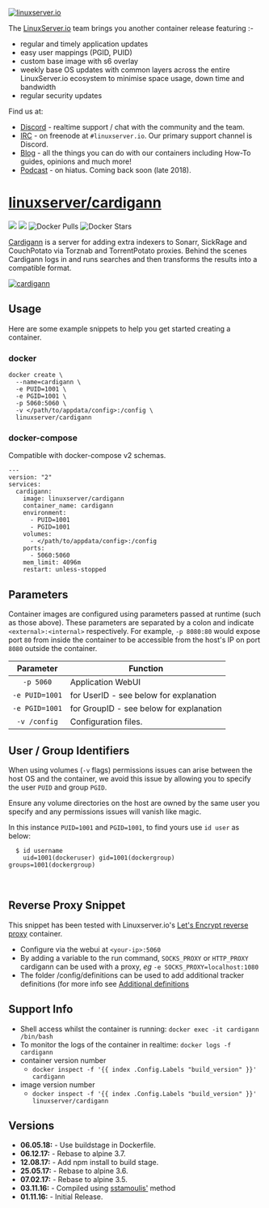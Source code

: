 <a href="https://linuxserver.io" rel="linuxserver.io">![linuxserver.io](https://raw.githubusercontent.com/linuxserver/docker-templates/master/linuxserver.io/img/linuxserver_medium.png)</a>

The [LinuxServer.io](https://linuxserver.io) team brings you another container release featuring :-

 * regular and timely application updates
 * easy user mappings (PGID, PUID)
 * custom base image with s6 overlay
 * weekly base OS updates with common layers across the entire LinuxServer.io ecosystem to minimise space usage, down time and bandwidth
 * regular security updates

Find us at:
* [Discord](https://discord.gg/YWrKVTn) - realtime support / chat with the community and the team.
* [IRC](https://irc.linuxserver.io) - on freenode at `#linuxserver.io`. Our primary support channel is Discord.
* [Blog](https://blog.linuxserver.io) - all the things you can do with our containers including How-To guides, opinions and much more!
* [Podcast](https://podcast.linuxserver.io) - on hiatus. Coming back soon (late 2018).

# [linuxserver/cardigann](https://github.com/linuxserver/docker-cardigann)
[![](https://images.microbadger.com/badges/version/linuxserver/cardigann.svg)](https://microbadger.com/images/linuxservercardigann "Get your own version badge on microbadger.com")
[![](https://images.microbadger.com/badges/image/linuxserver/cardigann.svg)](https://microbadger.com/images/linuxserver/cardigann "Get your own version badge on microbadger.com")
![Docker Pulls](https://img.shields.io/docker/pulls/linuxserver/cardigann.svg)
![Docker Stars](https://img.shields.io/docker/stars/linuxserver/cardigann.svg)

[Cardigann](https://github.com/cardigann/cardigann) is a server for adding extra indexers to Sonarr, SickRage and CouchPotato via Torznab and TorrentPotato proxies. Behind the scenes Cardigann logs in and runs searches and then transforms the results into a compatible format. 

<a href="https://github.com/cardigann/cardigann" rel="cardigann">![cardigann](https://raw.githubusercontent.com/linuxserver/docker-templates/master/linuxserver.io/img/cardigann.png)</a>

## Usage

Here are some example snippets to help you get started creating a container.

### docker

```
docker create \
  --name=cardigann \
  -e PUID=1001 \
  -e PGID=1001 \
  -p 5060:5060 \
  -v </path/to/appdata/config>:/config \
  linuxserver/cardigann
```


### docker-compose

Compatible with docker-compose v2 schemas.

```
---
version: "2"
services:
  cardigann:
    image: linuxserver/cardigann
    container_name: cardigann
    environment:
      - PUID=1001
      - PGID=1001
    volumes:
      - </path/to/appdata/config>:/config
    ports:
      - 5060:5060
    mem_limit: 4096m
    restart: unless-stopped
```

## Parameters

Container images are configured using parameters passed at runtime (such as those above). These parameters are separated by a colon and indicate `<external>:<internal>` respectively. For example, `-p 8080:80` would expose port `80` from inside the container to be accessible from the host's IP on port `8080` outside the container.

| Parameter | Function |
| :----: | --- |
| `-p 5060` | Application WebUI |
| `-e PUID=1001` | for UserID - see below for explanation |
| `-e PGID=1001` | for GroupID - see below for explanation |
| `-v /config` | Configuration files. |

## User / Group Identifiers

When using volumes (`-v` flags) permissions issues can arise between the host OS and the container, we avoid this issue by allowing you to specify the user `PUID` and group `PGID`.

Ensure any volume directories on the host are owned by the same user you specify and any permissions issues will vanish like magic.

In this instance `PUID=1001` and `PGID=1001`, to find yours use `id user` as below:

```
  $ id username
    uid=1001(dockeruser) gid=1001(dockergroup) groups=1001(dockergroup)
```

&nbsp;

## Reverse Proxy Snippet

This snippet has been tested with Linuxserver.io's [Let's Encrypt reverse proxy](https://github.com/linuxserver/docker-letsencrypt) container.
- Configure via the webui at `<your-ip>:5060`
- By adding a variable to the run command, `SOCKS_PROXY` or `HTTP_PROXY` cardigann can be used with a proxy, *eg* `-e SOCKS_PROXY=localhost:1080`
- The folder /config/definitions can be used to add additional tracker definitions (for more info see [Additional definitions](https://github.com/cardigann/cardigann#definitions)


## Support Info

* Shell access whilst the container is running: `docker exec -it cardigann /bin/bash`
* To monitor the logs of the container in realtime: `docker logs -f cardigann`
* container version number 
  * `docker inspect -f '{{ index .Config.Labels "build_version" }}' cardigann`
* image version number
  * `docker inspect -f '{{ index .Config.Labels "build_version" }}' linuxserver/cardigann`

## Versions

* **06.05.18:** - Use buildstage in Dockerfile.
* **06.12.17:** - Rebase to alpine 3.7.
* **12.08.17:** - Add npm install to build stage.
* **25.05.17:** - Rebase to alpine 3.6.
* **07.02.17:** - Rebase to alpine 3.5.
* **03.11.16:** - Compiled using [sstamoulis'](https://github.com/sstamoulis) method
* **01.11.16:** - Initial Release.
